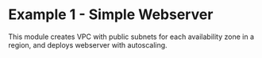 # Example 1 - Simple Webserver

This module creates VPC with public subnets for each availability zone in a region, and deploys webserver with autoscaling.